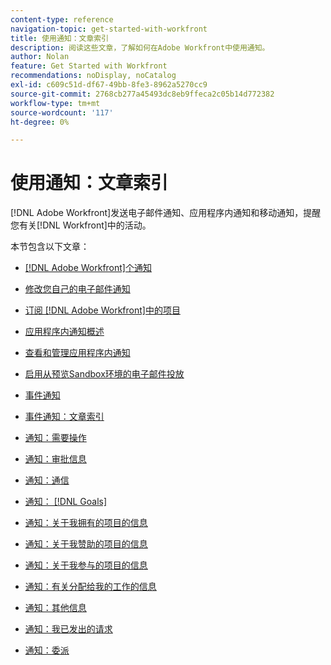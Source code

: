 ```yaml
---
content-type: reference
navigation-topic: get-started-with-workfront
title: 使用通知：文章索引
description: 阅读这些文章，了解如何在Adobe Workfront中使用通知。
author: Nolan
feature: Get Started with Workfront
recommendations: noDisplay, noCatalog
exl-id: c609c51d-df67-49bb-8fe3-8962a5270cc9
source-git-commit: 2768cb277a45493dc8eb9ffeca2c05b14d772382
workflow-type: tm+mt
source-wordcount: '117'
ht-degree: 0%

---
```


# 使用通知：文章索引

[!DNL Adobe Workfront]发送电子邮件通知、应用程序内通知和移动通知，提醒您有关[!DNL Workfront]中的活动。

<!-- Audited: 01/2024 -->

本节包含以下文章：

* [[!DNL Adobe Workfront]个通知](../../workfront-basics/using-notifications/wf-notifications.md)
* [修改您自己的电子邮件通知](../../workfront-basics/using-notifications/activate-or-deactivate-your-own-event-notifications.md)
* [订阅 [!DNL Adobe Workfront]中的项目](../../workfront-basics/using-notifications/subscribe-to-items-in-workfront.md)
* [应用程序内通知概述](../../workfront-basics/using-notifications/in-app-notifications-overview.md)
* [查看和管理应用程序内通知](../../workfront-basics/using-notifications/view-and-manage-in-app-notifications.md)
* [启用从预览Sandbox环境的电子邮件投放](../../workfront-basics/using-notifications/enable-delivery-emails-from-preview-sandbox-environment.md)
* [事件通知](../../workfront-basics/using-notifications/event-notifications.md)

  <!--
  <li data-mc-conditions="QuicksilverOrClassic.Draft mode"><a href="../../workfront-basics/using-notifications/opt-out-of-email-notifications.md" class="MCXref xref" xrefformat="{para}">Opt out of email notifications</a> </li>
  -->
* [事件通知：文章索引](/help/quicksilver/workfront-basics/using-notifications/event-notifications-article-index.md)
* [通知：需要操作](../../workfront-basics/using-notifications/notifications-action-needed.md)
* [通知：审批信息](../../workfront-basics/using-notifications/notifications-approval-information.md)
* [通知：通信](../../workfront-basics/using-notifications/notifications-communication.md)
* [通知： [!DNL Goals]](../../workfront-basics/using-notifications/notifications-goals.md)
* [通知：关于我拥有的项目的信息](../../workfront-basics/using-notifications/notifications-information-about-projects-i-own.md)
* [通知：关于我赞助的项目的信息](../../workfront-basics/using-notifications/notifications-information-about-projects-i-sponsor.md)
* [通知：关于我参与的项目的信息](../../workfront-basics/using-notifications/notifications-information-about-projects-im-on.md)
* [通知：有关分配给我的工作的信息](../../workfront-basics/using-notifications/notifications-information-about-work-assigned-to-me.md)
* [通知：其他信息](../../workfront-basics/using-notifications/notifications-misc-information.md)
* [通知：我已发出的请求](../../workfront-basics/using-notifications/notifications-requests-i-have-made.md)
* [通知：委派](../../workfront-basics/using-notifications/notifications-delegation.md)
